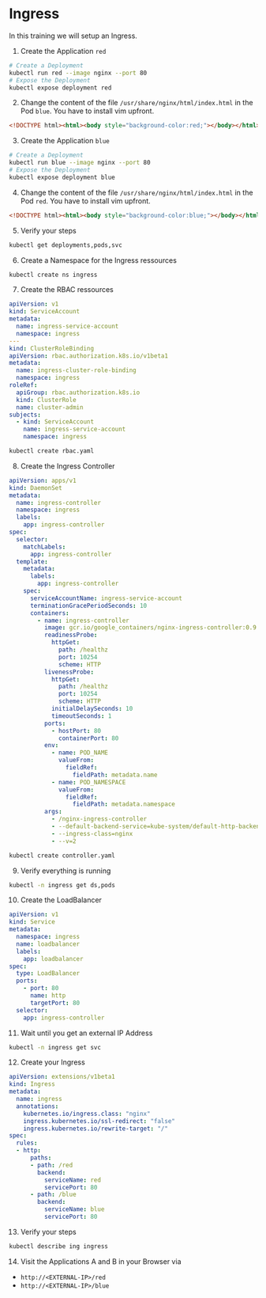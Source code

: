 # Ingress
In this training we will setup an Ingress.

1. Create the Application `red`
```bash
# Create a Deployment
kubectl run red --image nginx --port 80
# Expose the Deployment
kubectl expose deployment red
```
2. Change the content of the file `/usr/share/nginx/html/index.html` in the Pod `blue`. You have to install vim upfront.
```html
<!DOCTYPE html><html><body style="background-color:red;"></body></html>
```
3. Create the Application `blue`
```bash
# Create a Deployment
kubectl run blue --image nginx --port 80
# Expose the Deployment
kubectl expose deployment blue
```
4. Change the content of the file `/usr/share/nginx/html/index.html` in the Pod `red`. You have to install vim upfront.
```html
<!DOCTYPE html><html><body style="background-color:blue;"></body></html>
```
5. Verify your steps
```bash
kubectl get deployments,pods,svc
```
6. Create a Namespace for the Ingress ressources
```bash
kubectl create ns ingress
```
7. Create the RBAC ressources
```yaml
apiVersion: v1
kind: ServiceAccount
metadata:
  name: ingress-service-account
  namespace: ingress
---
kind: ClusterRoleBinding
apiVersion: rbac.authorization.k8s.io/v1beta1
metadata:
  name: ingress-cluster-role-binding
  namespace: ingress
roleRef:
  apiGroup: rbac.authorization.k8s.io
  kind: ClusterRole
  name: cluster-admin
subjects:
  - kind: ServiceAccount
    name: ingress-service-account
    namespace: ingress
```
```bash
kubectl create rbac.yaml
```
8. Create the Ingress Controller
```yaml
apiVersion: apps/v1
kind: DaemonSet
metadata:
  name: ingress-controller
  namespace: ingress
  labels:
    app: ingress-controller
spec:
  selector:
    matchLabels:
      app: ingress-controller
  template:
    metadata:
      labels:
        app: ingress-controller
    spec:
      serviceAccountName: ingress-service-account
      terminationGracePeriodSeconds: 10
      containers:
        - name: ingress-controller
          image: gcr.io/google_containers/nginx-ingress-controller:0.9.0-beta.15
          readinessProbe:
            httpGet:
              path: /healthz
              port: 10254
              scheme: HTTP
          livenessProbe:
            httpGet:
              path: /healthz
              port: 10254
              scheme: HTTP
            initialDelaySeconds: 10
            timeoutSeconds: 1
          ports:
            - hostPort: 80
              containerPort: 80
          env:
            - name: POD_NAME
              valueFrom:
                fieldRef:
                  fieldPath: metadata.name
            - name: POD_NAMESPACE
              valueFrom:
                fieldRef:
                  fieldPath: metadata.namespace    
          args:
            - /nginx-ingress-controller
            - --default-backend-service=kube-system/default-http-backend
            - --ingress-class=nginx
            - --v=2
```
```bash
kubectl create controller.yaml
```
9. Verify everything is running
```bash
kubectl -n ingress get ds,pods
```
10. Create the LoadBalancer
```yaml
apiVersion: v1
kind: Service
metadata:
  namespace: ingress
  name: loadbalancer
  labels:
    app: loadbalancer
spec:
  type: LoadBalancer
  ports:
    - port: 80
      name: http
      targetPort: 80
  selector:
    app: ingress-controller
```
11. Wait until you get an external IP Address
```bash
kubectl -n ingress get svc
```
12. Create your Ingress
```yaml
apiVersion: extensions/v1beta1
kind: Ingress
metadata:
  name: ingress
  annotations:
    kubernetes.io/ingress.class: "nginx"
    ingress.kubernetes.io/ssl-redirect: "false"
    ingress.kubernetes.io/rewrite-target: "/"
spec:
  rules:
  - http:
      paths:
      - path: /red
        backend:
          serviceName: red
          servicePort: 80
      - path: /blue
        backend:
          serviceName: blue
          servicePort: 80
```
13. Verify your steps
```bash
kubectl describe ing ingress
```
14. Visit the Applications A and B in your Browser via
* `http://<EXTERNAL-IP>/red`
* `http://<EXTERNAL-IP>/blue`
